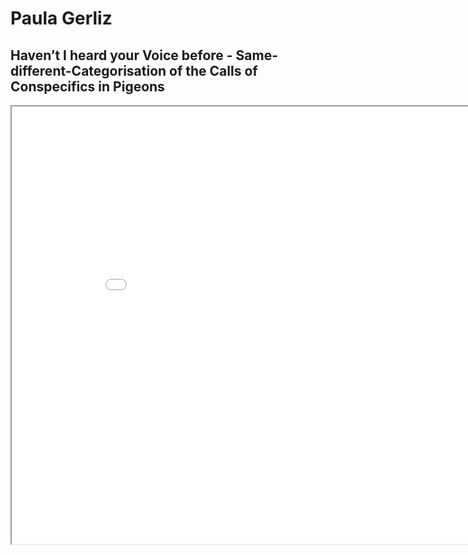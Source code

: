 # Paula Gerliz

## Haven’t I heard your Voice before - Same-different-Categorisation of the Calls of Conspecifics in Pigeons

<iframe width="900" height="700" frameborder="1" src="POS_Poster1.pdf"></iframe>
